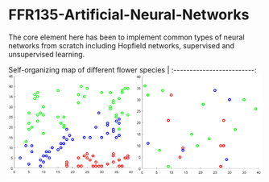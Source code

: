 # FFR135-Artificial-Neural-Networks
The core element here has been to implement common types of neural networks from scratch including Hopfield networks, supervised and unsupervised learning.

Self-organizing map of different flower species |
:-------------------------:
![](https://github.com/erik-norlin/FFR135-Artificial-Neural-Networks/blob/main/Home%20work%203/SelfOrganisingMap/SOM.png?raw=true)
